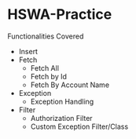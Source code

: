 # HSWA-Practice
Functionalities Covered
- Insert
- Fetch
  - Fetch All
  - Fetch by Id
  - Fetch By Account Name
- Exception
  - Exception Handling
- Filter
  - Authorization Filter
  - Custom Exception Filter/Class
